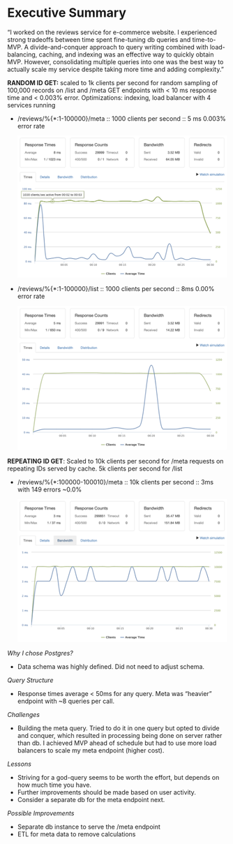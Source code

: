 # Executive Summary

“I worked on the reviews service for e-commerce website. I experienced strong tradeoffs between time spent fine-tuning db queries and time-to-MVP. A divide-and-conquer approach to query writing combined with load-balancing, caching, and indexing was an effective way to quickly obtain MVP. However, consolidating multiple queries into one was the best way to actually scale my service despite taking more time and adding complexity.”

**RANDOM ID GET:** scaled to 1k clients per second for random sampling of 100,000 records on /list and /meta GET endpoints with < 10 ms response time and < 0.003% error. Optimizations: indexing, load balancer with 4 services running

- /reviews/%{*:1-100000}/meta :: 1000 clients per second :: 5 ms 0.003% error rate

    ![list-1k.png](/assets/list-1k.png)

- /reviews/%{*:1-100000}/list :: 1000 clients per second :: 8ms 0.00% error rate

    ![meta-1k.png](/assets/meta-1k.png)


**REPEATING ID GET**: Scaled to 10k clients per second for /meta requests on repeating IDs served by cache. 5k clients per second for /list

- /reviews/%{*:100000-100010}/meta :: 10k clients per second :: 3ms with 149 errors ~0.0%

    ![meta-10k.png](/assets/meta-10k.png)


*Why I chose Postgres?*

- Data schema was highly defined. Did not need to adjust schema.

*Query Structure*

- Response times average < 50ms for any query. Meta was “heavier” endpoint with ~8 queries per call.

*Challenges*

- Building the meta query. Tried to do it in one query but opted to divide and conquer, which resulted in processing being done on server rather than db. I achieved MVP ahead of schedule but had to use more load balancers to scale my meta endpoint (higher cost).

*Lessons*

- Striving for a god-query seems to be worth the effort, but depends on how much time you have.
- Further improvements should be made based on user activity.
- Consider a separate db for the meta endpoint next.

*Possible Improvements*

- Separate db instance to serve the /meta endpoint
- ETL for meta data to remove calculations